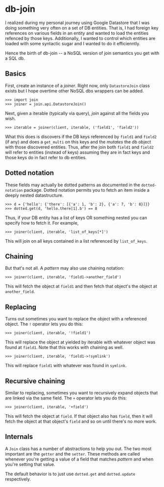 # db-join

I realized during my personal journey using Google Datastore that I was doing something
very often on a set of DB entities.  That is, I had foreign key references on various
fields in an entity and wanted to load the entities refenced by those keys.  Additionally,
I wanted to control which entities are loaded with some syntactic sugar and I wanted to
do it efficienntly.

Hence the birth of db-join -- a NoSQL version of join semantics you get with a SQL db.


## Basics

First, create an instance of a _joiner_.  Right now, only `DatastoreJoin` class exists
but I hope overtime other NoSQL dbs wrappers can be added.

    >>> import join
    >>> joiner = join.api.DatastoreJoin()

Next, given a iterable (typically via query), _join_ against all the fields you wish.

    >>> iterable = joiner(client, iterable, ('field1', 'field2'))

What this does is discovers if the DB keys referenced by `field1` and `field2` (if any)
and does a `get_multi` on this keys and the _mutates_ the db object with those discovered
entities.  Thus, after the join both `field1` and `field2` will refer to entities (instead
of keys) assuming they are in fact keys and those keys do in fact refer to db entities.


## Dotted notation

These fields may actually be dotted patterns as documented in the `dotted-notation`
package.  Dotted notation permits you to fetch an item inside a deeply nested
datastructure.

    >>> d = {'hello': {'there': [{'a': 1, 'b': 2}, {'a': 7, 'b': 8}]}}
    >>> dotted.get(d, 'hello.there[1].b') == 8

Thus, if your DB entity has a list of keys OR something nested you can specify how to
fetch it.  For example,

    >>> joiner(client, iterable, 'list_of_keys[*]')

This will join on all keys contained in a list referenced by `list_of_keys`.


## Chaining

But that's not all.  A _pattern_ may also use chaining notation:

    >>> joiner(client, iterable, 'field1->another_field')

This will fetch the object at `field1` and then fetch that object's the object at
`another_field`.


## Replacing

Turns out sometimes you want to replace the object with a referenced object.  The `!`
operator lets you do this:

    >>> joiner(client, iterable, '!field1')

This will replace the object at yielded by iterable with whatever object was found
at `field1`.  Note that this works with chaining as well.

    >>> joiner(client, iterable, 'field1->!symlink')

This will replace `field1` with whatever was found in `symlink`.


## Recursive chaining

Similar to replacing, sometimes you want to recursively expand objects that are linked
via the same field.  The `+` operator lets you do this:

    >>> joiner(client, iterable, '+field')

This will fetch the object at `field`. If that object also has `field`, then it will
fetch the object at that object's `field` and so on until there's no more work.

## Internals

A `Join` class has a number of abstractions to help you out.  The two most important are
the `getter` and the `setter`.  These methods are called whenever you're getting a value
of a field that matches _pattern_ and when you're setting that value.

The default behavior is to just use `dotted.get` and `dotted.update` respectively.

